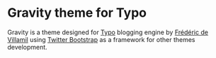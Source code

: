 # Gravity theme for Typo

Gravity is a theme designed for [Typo][1] blogging engine by [Frédéric de Villamil][2] using [Twitter Bootstrap][3] as a framework for other themes development.

[1]: http://typosphere.org
[2]: http://t37.net
[3]: http://twitter.github.com/bootstrap
